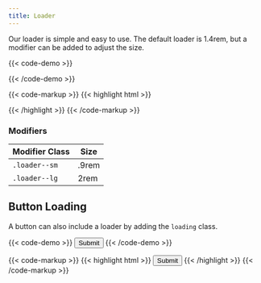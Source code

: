 ```yaml
---
title: Loader
---
```


Our loader is simple and easy to use. The default loader is 1.4rem, but a modifier can be added to adjust the size.

{{< code-demo >}}
<div class="loader"></div>
{{< /code-demo >}}

{{< code-markup >}}
{{< highlight html >}}
<div class="loader"></div>
{{< /highlight >}}
{{< /code-markup >}}

<section class="p-0 mb-4">
  <h3>Modifiers</h3>
  <table borders="1" class="table modifiers table--no-hover">
    <thead>
      <tr>
        <th>Modifier Class</th>
        <th>Size</th>
      </tr>
    </thead>
    <tbody>
      <tr>
        <td data-label="Modifier Class"><code>.loader--sm</code></td>
        <td data-label="Size">.9rem</td>
      </tr>
      <tr>
        <td data-label="Modifier Class"><code>.loader--lg</code></td>
        <td data-label="Size">2rem</td>
      </tr>
    </tbody>
  </table>
</section>

## Button Loading

A button can also include a loader by adding the `loading` class.

{{< code-demo >}}
<button class="button loading">Submit</button>
{{< /code-demo >}}

{{< code-markup >}}
{{< highlight html >}}
<button class="button loading">Submit</button>
{{< /highlight >}}
{{< /code-markup >}}